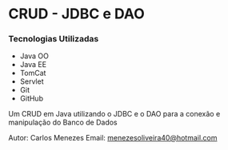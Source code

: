 <h1>CRUD - JDBC e DAO</h1>

<h3>Tecnologias Utilizadas</h3>

<ul>
  <li>Java OO</li>
  <li>Java EE</li>
  <li>TomCat</li>
  <li>Servlet</li>
  <li>Git</li>
  <li>GitHub</li>
</ul>

<p>Um CRUD em Java utilizando o JDBC e o DAO para a conexão e manipulação do Banco de Dados</p>

Autor: Carlos Menezes
Email: menezesoliveira40@hotmail.com
